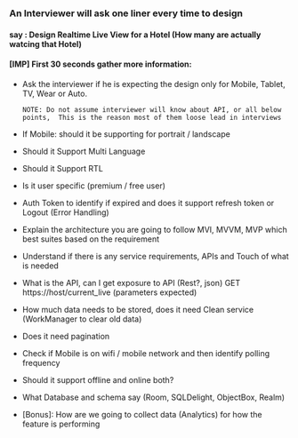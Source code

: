 ### An Interviewer will ask one liner every time to design 
#### say : Design Realtime Live View for a Hotel (How many are actually watcing that Hotel)

#### [IMP] First 30 seconds gather more information:
* Ask the interviewer if he is expecting the design only for Mobile, Tablet, TV, Wear or Auto.

  `NOTE: Do not assume interviewer will know about API, or all below points, 
   This is the reason most of them loose lead in interviews`

* If Mobile: should it be supporting for portrait / landscape
* Should it Support Multi Language
* Should it Support RTL
* Is it user specific (premium / free user)
* Auth Token to identify if expired and does it support refresh token or Logout (Error Handling)
* Explain the architecture you are going to follow MVI, MVVM, MVP which best suites based on the requirement
* Understand if there is any service requirements, APIs and Touch of what is needed
* What is the API, can I get exposure to API (Rest?, json)
    GET https://host/current_live (parameters expected)
* How much data needs to be stored, does it need Clean service (WorkManager to clear old data)
* Does it need pagination
* Check if Mobile is on wifi / mobile network and then identify polling frequency
* Should it support offline and online both?
* What Database and schema say (Room, SQLDelight, ObjectBox, Realm)
* [Bonus]: How are we going to collect data (Analytics) for how the feature is performing